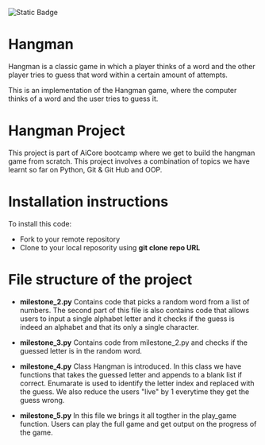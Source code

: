 
![Static Badge](https://img.shields.io/badge/Python-3.11-%2300FFFF)

# Hangman
Hangman is a classic game in which a player thinks of a word and the other player tries to guess that word within a certain amount of attempts.

This is an implementation of the Hangman game, where the computer thinks of a word and the user tries to guess it. 

# Hangman Project
This project is part of AiCore bootcamp where we get to build the hangman game from scratch. This project involves a combination of topics we have learnt so far on Python, Git & Git Hub and OOP. 

# Installation instructions
To install this code:
 - Fork to your remote repository 
 - Clone to your local reposority using __git clone repo URL__

# File structure of the project
- __milestone_2.py__
Contains code that picks a random word from a list of numbers. 
The second part of this file is also contains code that allows users to input a single alphabet letter and it checks if the guess is indeed an alphabet and that its only a single character.

- __milestone_3.py__
Contains code from milestone_2.py and checks if the guessed letter is in the random word. 

- __milestone_4.py__
Class Hangman is introduced. In this class we have functions that takes the guessed letter and appends to a blank list if correct. Enumarate is used to identify the letter index and replaced with the guess. We also reduce the users "live" by 1 everytime they get the guess wrong. 
- __milestone_5.py__
In this file we brings it all togther in the play_game function. Users can play the full game and get output on the progress of the game.
